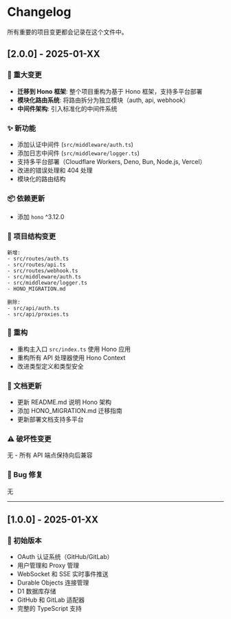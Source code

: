 # Changelog

所有重要的项目变更都会记录在这个文件中。

## [2.0.0] - 2025-01-XX

### 🎉 重大变更

- **迁移到 Hono 框架**: 整个项目重构为基于 Hono 框架，支持多平台部署
- **模块化路由系统**: 将路由拆分为独立模块（auth, api, webhook）
- **中间件架构**: 引入标准化的中间件系统

### ✨ 新功能

- 添加认证中间件 (`src/middleware/auth.ts`)
- 添加日志中间件 (`src/middleware/logger.ts`)
- 支持多平台部署（Cloudflare Workers, Deno, Bun, Node.js, Vercel）
- 改进的错误处理和 404 处理
- 模块化的路由结构

### 📦 依赖更新

- 添加 `hono` ^3.12.0

### 📁 项目结构变更

```
新增:
- src/routes/auth.ts
- src/routes/api.ts
- src/routes/webhook.ts
- src/middleware/auth.ts
- src/middleware/logger.ts
- HONO_MIGRATION.md

删除:
- src/api/auth.ts
- src/api/proxies.ts
```

### 🔄 重构

- 重构主入口 `src/index.ts` 使用 Hono 应用
- 重构所有 API 处理器使用 Hono Context
- 改进类型定义和类型安全

### 📝 文档更新

- 更新 README.md 说明 Hono 架构
- 添加 HONO_MIGRATION.md 迁移指南
- 更新部署文档支持多平台

### ⚠️ 破坏性变更

无 - 所有 API 端点保持向后兼容

### 🐛 Bug 修复

无

---

## [1.0.0] - 2025-01-XX

### 🎉 初始版本

- OAuth 认证系统（GitHub/GitLab）
- 用户管理和 Proxy 管理
- WebSocket 和 SSE 实时事件推送
- Durable Objects 连接管理
- D1 数据库存储
- GitHub 和 GitLab 适配器
- 完整的 TypeScript 支持

